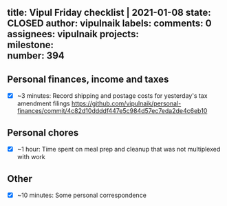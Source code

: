 title:	Vipul Friday checklist | 2021-01-08
state:	CLOSED
author:	vipulnaik
labels:	
comments:	0
assignees:	vipulnaik
projects:	
milestone:	
number:	394
--
## Personal finances, income and taxes

- [x] ~3 minutes: Record shipping and postage costs for yesterday's tax amendment filings https://github.com/vipulnaik/personal-finances/commit/4c82d10ddddf447e5c984d57ec7eda2de4c6eb10

## Personal chores

- [x] ~1 hour: Time spent on meal prep and cleanup that was not multiplexed with work

## Other

- [x] ~10 minutes: Some personal correspondence

